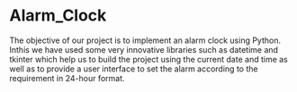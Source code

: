# Alarm_Clock
The objective of our project is to implement an
alarm clock using Python.
Inthis we have used some very innovative libraries
such as datetime and tkinter which help us to build
the project using the current date and time as well
as to provide a user interface to set the alarm
according to the requirement in 24-hour format.
